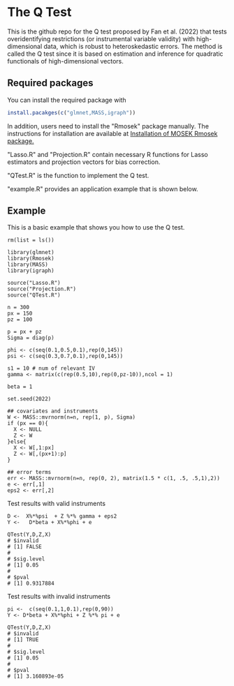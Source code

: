 # The Q Test 

This is the github repo for the Q test proposed by Fan et al. (2022) that tests overidentifying restrictions (or instrumental variable validity) with high-dimensional data, which is robust to heteroskedastic errors. The method is called the Q test since it is based on estimation and inference for quadratic functionals of high-dimensional vectors.

## Required packages 

You can install the required package with 

``` r
install.pacakges(c("glmnet,MASS,igraph"))
```
In addition, users need to install the "Rmosek" package manually. The instructions for installation are available at  [Installation of MOSEK Rmosek package.](https://docs.mosek.com/latest/rmosek/install-interface.html)


"Lasso.R" and "Projection.R" contain necessary R functions for Lasso estimators and projection vectors for bias correction. 

"QTest.R" is the function to implement the Q test.

"example.R" provides an application example that is shown below.  


## Example

This is a basic example that shows you how to use the Q test. 

```{r example}
rm(list = ls())

library(glmnet)
library(Rmosek)
library(MASS)
library(igraph)

source("Lasso.R")
source("Projection.R")
source("QTest.R")

n = 300
px = 150
pz = 100 

p = px + pz
Sigma = diag(p)

phi <- c(seq(0.1,0.5,0.1),rep(0,145))
psi <- c(seq(0.3,0.7,0.1),rep(0,145))

s1 = 10 # num of relevant IV
gamma <- matrix(c(rep(0.5,10),rep(0,pz-10)),ncol = 1)

beta = 1 

set.seed(2022)

## covariates and instruments 
W <- MASS::mvrnorm(n=n, rep(1, p), Sigma)
if (px == 0){
  X <- NULL
  Z <- W
}else{
  X <- W[,1:px]
  Z <- W[,(px+1):p]
}

## error terms 
err <- MASS::mvrnorm(n=n, rep(0, 2), matrix(1.5 * c(1, .5, .5,1),2))
e <- err[,1]
eps2 <- err[,2]
```


Test results with valid instruments 
```{r}
D <-  X%*%psi  + Z %*% gamma + eps2
Y <-   D*beta + X%*%phi + e

QTest(Y,D,Z,X) 
# $invalid
# [1] FALSE
# 
# $sig.level
# [1] 0.05
# 
# $pval
# [1] 0.9317884
```


Test results with invalid instruments 
```{r}
pi <-  c(seq(0.1,1,0.1),rep(0,90))
Y <- D*beta + X%*%phi + Z %*% pi + e

QTest(Y,D,Z,X) 
# $invalid
# [1] TRUE
# 
# $sig.level
# [1] 0.05
# 
# $pval
# [1] 3.160893e-05
```